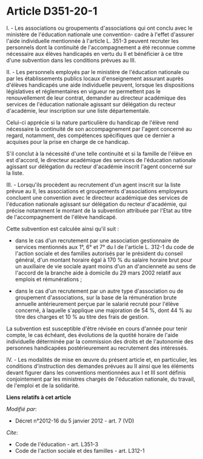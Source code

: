 # Article D351-20-1

I. - Les associations ou groupements d'associations qui ont conclu avec le ministère de l'éducation nationale une convention-
cadre à l'effet d'assurer l'aide individuelle mentionnée à l'article L. 351-3 peuvent recruter les personnels dont la
continuité de l'accompagnement a été reconnue comme nécessaire aux élèves handicapés en vertu du II et bénéficier à ce titre
d'une subvention dans les conditions prévues au III. 

II. - Les personnels employés par le ministère de l'éducation nationale ou par les établissements publics locaux
d'enseignement assurant auprès d'élèves handicapés une aide individuelle peuvent, lorsque les dispositions législatives et
réglementaires en vigueur ne permettent pas le renouvellement de leur contrat, demander au directeur académique des services
de l'éducation nationale agissant sur délégation du recteur d'académie, leur inscription sur une liste départementale. 

Celui-ci apprécie si la nature particulière du handicap de l'élève rend nécessaire la continuité de son accompagnement par
l'agent concerné au regard, notamment, des compétences spécifiques que ce dernier a acquises pour la prise en charge de ce
handicap. 

S'il conclut à la nécessité d'une telle continuité et si la famille de l'élève en est d'accord, le directeur académique des
services de l'éducation nationale agissant sur délégation du recteur d'académie inscrit l'agent concerné sur la liste. 

III. - Lorsqu'ils procèdent au recrutement d'un agent inscrit sur la liste prévue au II, les associations et groupements
d'associations employeurs concluent une convention avec               le directeur académique des services de l'éducation
nationale agissant sur délégation du recteur d'académie, qui précise notamment le montant de la subvention attribuée par
l'Etat au titre de l'accompagnement de l'élève handicapé. 

Cette subvention est calculée ainsi qu'il suit :

- dans le cas d'un recrutement par une association gestionnaire de services mentionnés aux 1°, 6° et 7° du I de l'article L.
312-1 du code de l'action sociale et des familles autorisés par le président du conseil général, d'un montant horaire égal à
170 % du salaire horaire brut pour un auxiliaire de vie sociale ayant moins d'un an d'ancienneté au sens de l'accord de la
branche aide à domicile du 29 mars 2002 relatif aux emplois et rémunérations ;

- dans le cas d'un recrutement par un autre type d'association ou de groupement d'associations, sur la base de la
rémunération brute annuelle antérieurement perçue par le salarié recruté pour l'élève concerné, à laquelle s'applique une
majoration de 54 %, dont 44 % au titre des charges et 10 % au titre des frais de gestion. 

La subvention est susceptible d'être révisée en cours d'année pour tenir compte, le cas échéant, des évolutions de la quotité
horaire de l'aide individuelle déterminée par la commission des droits et de l'autonomie des personnes handicapées
postérieurement au recrutement des intéressés. 

IV. - Les modalités de mise en œuvre du présent article et, en particulier, les conditions d'instruction des demandes prévues
au II ainsi que les éléments devant figurer dans les conventions mentionnées aux I et III sont définis conjointement par les
ministres chargés de l'éducation nationale, du travail, de l'emploi et de la solidarité.

**Liens relatifs à cet article**

_Modifié par_:

  - Décret n°2012-16 du 5 janvier 2012 - art. 7 (VD)

_Cite_:

  - Code de l'éducation - art. L351-3
  - Code de l'action sociale et des familles - art. L312-1
